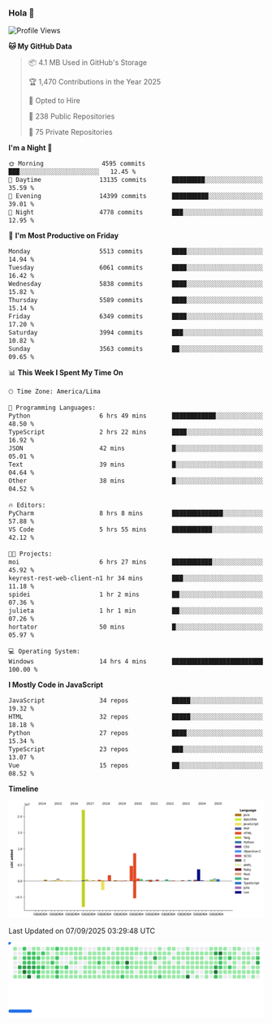 ### Hola 👋

<!--START_SECTION:waka-->
![Profile Views](http://img.shields.io/badge/Profile%20Views-1-blue)

**🐱 My GitHub Data** 

> 📦 4.1 MB Used in GitHub's Storage 
 > 
> 🏆 1,470 Contributions in the Year 2025
 > 
> 💼 Opted to Hire
 > 
> 📜 238 Public Repositories 
 > 
> 🔑 75 Private Repositories 
 > 
**I'm a Night 🦉** 

```text
🌞 Morning                4595 commits        ███░░░░░░░░░░░░░░░░░░░░░░   12.45 % 
🌆 Daytime                13135 commits       █████████░░░░░░░░░░░░░░░░   35.59 % 
🌃 Evening                14399 commits       ██████████░░░░░░░░░░░░░░░   39.01 % 
🌙 Night                  4778 commits        ███░░░░░░░░░░░░░░░░░░░░░░   12.95 % 
```
📅 **I'm Most Productive on Friday** 

```text
Monday                   5513 commits        ████░░░░░░░░░░░░░░░░░░░░░   14.94 % 
Tuesday                  6061 commits        ████░░░░░░░░░░░░░░░░░░░░░   16.42 % 
Wednesday                5838 commits        ████░░░░░░░░░░░░░░░░░░░░░   15.82 % 
Thursday                 5589 commits        ████░░░░░░░░░░░░░░░░░░░░░   15.14 % 
Friday                   6349 commits        ████░░░░░░░░░░░░░░░░░░░░░   17.20 % 
Saturday                 3994 commits        ███░░░░░░░░░░░░░░░░░░░░░░   10.82 % 
Sunday                   3563 commits        ██░░░░░░░░░░░░░░░░░░░░░░░   09.65 % 
```


📊 **This Week I Spent My Time On** 

```text
🕑︎ Time Zone: America/Lima

💬 Programming Languages: 
Python                   6 hrs 49 mins       ████████████░░░░░░░░░░░░░   48.50 % 
TypeScript               2 hrs 22 mins       ████░░░░░░░░░░░░░░░░░░░░░   16.92 % 
JSON                     42 mins             █░░░░░░░░░░░░░░░░░░░░░░░░   05.01 % 
Text                     39 mins             █░░░░░░░░░░░░░░░░░░░░░░░░   04.64 % 
Other                    38 mins             █░░░░░░░░░░░░░░░░░░░░░░░░   04.52 % 

🔥 Editors: 
PyCharm                  8 hrs 8 mins        ██████████████░░░░░░░░░░░   57.88 % 
VS Code                  5 hrs 55 mins       ███████████░░░░░░░░░░░░░░   42.12 % 

🐱‍💻 Projects: 
moi                      6 hrs 27 mins       ███████████░░░░░░░░░░░░░░   45.92 % 
keyrest-rest-web-client-n1 hr 34 mins        ███░░░░░░░░░░░░░░░░░░░░░░   11.18 % 
spidei                   1 hr 2 mins         ██░░░░░░░░░░░░░░░░░░░░░░░   07.36 % 
julieta                  1 hr 1 min          ██░░░░░░░░░░░░░░░░░░░░░░░   07.26 % 
hortator                 50 mins             █░░░░░░░░░░░░░░░░░░░░░░░░   05.97 % 

💻 Operating System: 
Windows                  14 hrs 4 mins       █████████████████████████   100.00 % 
```

**I Mostly Code in JavaScript** 

```text
JavaScript               34 repos            █████░░░░░░░░░░░░░░░░░░░░   19.32 % 
HTML                     32 repos            █████░░░░░░░░░░░░░░░░░░░░   18.18 % 
Python                   27 repos            ████░░░░░░░░░░░░░░░░░░░░░   15.34 % 
TypeScript               23 repos            ███░░░░░░░░░░░░░░░░░░░░░░   13.07 % 
Vue                      15 repos            ██░░░░░░░░░░░░░░░░░░░░░░░   08.52 % 
```



**Timeline**

![Lines of Code chart](https://raw.githubusercontent.com/KhanMaytok/KhanMaytok/master/assets/bar_graph.png)


 Last Updated on 07/09/2025 03:29:48 UTC
<!--END_SECTION:waka-->


<picture>
  <source
    media="(prefers-color-scheme: dark)"
    srcset="https://raw.githubusercontent.com/KhanMaytok/khanmaytok/41673ec6f6257711002bc37f23c9fd6aabfcfdd7/images/breakout-dark.svg"
  />
  <source
    media="(prefers-color-scheme: light)"
    srcset="https://raw.githubusercontent.com/KhanMaytok/khanmaytok/41673ec6f6257711002bc37f23c9fd6aabfcfdd7/images/breakout-light.svg"
  />
  <img alt="Breakout Game" src="https://raw.githubusercontent.com/KhanMaytok/khanmaytok/41673ec6f6257711002bc37f23c9fd6aabfcfdd7/images/breakout-light.svg" />
</picture>
